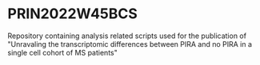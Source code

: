 # PRIN2022W45BCS

Repository containing analysis related scripts used for the publication of "Unravaling the transcriptomic differences between PIRA and no PIRA in a single cell cohort of MS patients"
